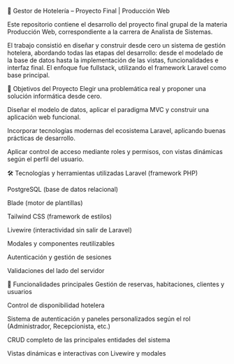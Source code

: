 🏨 Gestor de Hotelería – Proyecto Final | Producción Web

Este repositorio contiene el desarrollo del proyecto final grupal de la materia Producción Web, correspondiente a la carrera de Analista de Sistemas.

El trabajo consistió en diseñar y construir desde cero un sistema de gestión hotelera, abordando todas las etapas del desarrollo: desde el modelado de la base de datos hasta la implementación de las vistas, funcionalidades e interfaz final. El enfoque fue fullstack, utilizando el framework Laravel como base principal.

🎯 Objetivos del Proyecto
Elegir una problemática real y proponer una solución informática desde cero.

Diseñar el modelo de datos, aplicar el paradigma MVC y construir una aplicación web funcional.

Incorporar tecnologías modernas del ecosistema Laravel, aplicando buenas prácticas de desarrollo.

Aplicar control de acceso mediante roles y permisos, con vistas dinámicas según el perfil del usuario.

🛠️ Tecnologías y herramientas utilizadas
Laravel (framework PHP)

PostgreSQL (base de datos relacional)

Blade (motor de plantillas)

Tailwind CSS (framework de estilos)

Livewire (interactividad sin salir de Laravel)

Modales y componentes reutilizables

Autenticación y gestión de sesiones

Validaciones del lado del servidor

📌 Funcionalidades principales
Gestión de reservas, habitaciones, clientes y usuarios

Control de disponibilidad hotelera

Sistema de autenticación y paneles personalizados según el rol (Administrador, Recepcionista, etc.)

CRUD completo de las principales entidades del sistema

Vistas dinámicas e interactivas con Livewire y modales
